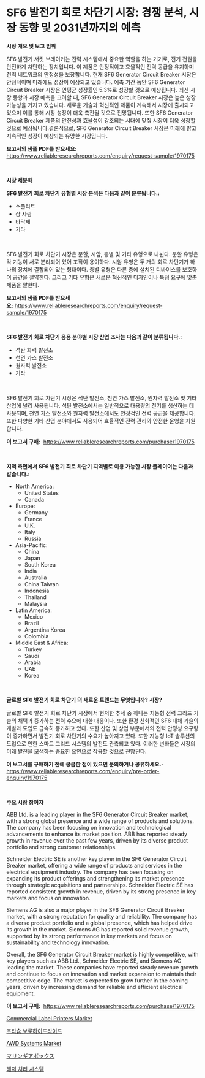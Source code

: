 <p><h1>SF6 발전기 회로 차단기 시장: 경쟁 분석, 시장 동향 및 2031년까지의 예측</h1></p><p><strong>시장 개요 및 보고 범위</strong></p>
<p><p>SF6 발전기 서킷 브레이커는 전력 시스템에서 중요한 역할을 하는 기기로, 전기 전원을 안전하게 차단하는 장치입니다. 이 제품은 안정적이고 효율적인 전력 공급을 유지하며 전력 네트워크의 안정성을 보장합니다. 현재 SF6 Generator Circuit Breaker 시장은 안정적이며 미래에도 성장이 예상되고 있습니다. 예측 기간 동안 SF6 Generator Circuit Breaker 시장은 연평균 성장률인 5.3%로 성장할 것으로 예상됩니다. 최신 시장 동향과 시장 예측을 고려할 때, SF6 Generator Circuit Breaker 시장은 높은 성장 가능성을 가지고 있습니다. 새로운 기술과 혁신적인 제품이 계속해서 시장에 출시되고 있으며 이를 통해 시장 성장이 더욱 촉진될 것으로 전망됩니다. 또한 SF6 Generator Circuit Breaker 제품의 안전성과 효율성이 강조되는 시대에 맞춰 시장이 더욱 성장할 것으로 예상됩니다.결론적으로, SF6 Generator Circuit Breaker 시장은 미래에 밝고 지속적인 성장이 예상되는 유망한 시장입니다.</p></p>
<p><strong>보고서의 샘플 PDF를 받으세요:</strong> <a href="https://www.reliableresearchreports.com/enquiry/request-sample/1970175">https://www.reliableresearchreports.com/enquiry/request-sample/1970175</a></p>
<p>&nbsp;</p>
<p><strong>시장 세분화</strong></p>
<p><strong>SF6 발전기 회로 차단기 유형별 시장 분석은 다음과 같이 분류됩니다.:</strong></p>
<p><ul><li>스플리트</li><li>샴 사람</li><li>바닥재</li><li>기타</li></ul></p>
<p>&nbsp;</p>
<p><p>SF6 발전기 회로 차단기 시장은 분할, 시암, 층별 및 기타 유형으로 나뉜다. 분할 유형은 각 기능이 서로 분리되어 있어 조작이 용이하다. 시암 유형은 두 개의 회로 차단기가 하나의 장치에 결합되어 있는 형태이다. 층별 유형은 다른 층에 설치된 디바이스를 보호하며 공간을 절약한다. 그리고 기타 유형은 새로운 혁신적인 디자인이나 특정 요구에 맞춘 제품을 말한다.</p></p>
<p><strong>보고서의 샘플 PDF를 받으세요:</strong>&nbsp;<a href="https://www.reliableresearchreports.com/enquiry/request-sample/1970175">https://www.reliableresearchreports.com/enquiry/request-sample/1970175</a></p>
<p>&nbsp;</p>
<p><strong> SF6 발전기 회로 차단기 응용 분야별 시장 산업 조사는 다음과 같이 분류됩니다.:</strong></p>
<p><ul><li>석탄 화력 발전소</li><li>천연 가스 발전소</li><li>원자력 발전소</li><li>기타</li></ul></p>
<p>&nbsp;</p>
<p><p>SF6 발전기 회로 차단기 시장은 석탄 발전소, 천연 가스 발전소, 원자력 발전소 및 기타 산업에 널리 사용됩니다. 석탄 발전소에서는 일반적으로 대용량의 전기를 생산하는 데 사용되며, 천연 가스 발전소와 원자력 발전소에서도 안정적인 전력 공급을 제공합니다. 또한 다양한 기타 산업 분야에서도 사용되어 효율적인 전력 관리와 안전한 운영을 지원합니다.</p></p>
<p><strong>이 보고서 구매:</strong>&nbsp; <a href="https://www.reliableresearchreports.com/purchase/1970175">https://www.reliableresearchreports.com/purchase/1970175</a></p>
<p>&nbsp;</p>
<p><strong>지역 측면에서 SF6 발전기 회로 차단기 지역별로 이용 가능한 시장 플레이어는 다음과 같습니다.:</strong></p>
<p><ul>
    <li>
        North America:
        <ul>
            <li>United States</li>
            <li>Canada</li>
        </ul>
    </li>
    <li>
        Europe:
        <ul>
            <li>Germany</li>
            <li>France</li>
            <li>U.K.</li>
            <li>Italy</li>
            <li>Russia</li>
        </ul>
    </li>
    <li>
        Asia-Pacific:
        <ul>
            <li>China</li>
            <li>Japan</li>
            <li>South Korea</li>
            <li>India</li>
            <li>Australia</li>
            <li>China Taiwan</li>
            <li>Indonesia</li>
            <li>Thailand</li>
            <li>Malaysia</li>
        </ul>
    </li>
    <li>
        Latin America:
        <ul>
            <li>Mexico</li>
            <li>Brazil</li>
            <li>Argentina Korea</li>
            <li>Colombia</li>
        </ul>
    </li>
    <li>
        Middle East & Africa:
        <ul>
            <li>Turkey</li>
            <li>Saudi</li>
            <li>Arabia</li>
            <li>UAE</li>
            <li>Korea</li>
        </ul>
    </li>
    </ul></p>
<p>&nbsp;</p>
<p><strong>글로벌 SF6 발전기 회로 차단기 의 새로운 트렌드는 무엇입니까? 시장?</strong></p>
<p><p>글로벌 SF6 발전기 회로 차단기 시장에서 현저한 추세 중 하나는 지능형 전력 그리드 기술의 채택과 증가하는 전력 수요에 대한 대응이다. 또한 환경 친화적인 SF6 대체 기술의 개발과 도입도 급속히 증가하고 있다. 또한 산업 및 상업 부문에서의 전력 안정성 요구량이 증가하면서 발전기 회로 차단기의 수요가 높아지고 있다. 또한 지능형 IoT 솔루션의 도입으로 인한 스마트 그리드 시스템의 발전도 관측되고 있다. 이러한 변화들은 시장의 미래 발전을 모색하는 중요한 요인으로 작용할 것으로 전망된다.</p></p>
<p><strong>이 보고서를 구매하기 전에 궁금한 점이 있으면 문의하거나 공유하세요.</strong>- <a href="https://www.reliableresearchreports.com/enquiry/pre-order-enquiry/1970175">https://www.reliableresearchreports.com/enquiry/pre-order-enquiry/1970175</a></p>
<p>&nbsp;</p>
<p><strong>주요 시장 참여자</strong></p>
<p><p>ABB Ltd. is a leading player in the SF6 Generator Circuit Breaker market, with a strong global presence and a wide range of products and solutions. The company has been focusing on innovation and technological advancements to enhance its market position. ABB has reported steady growth in revenue over the past few years, driven by its diverse product portfolio and strong customer relationships.</p><p>Schneider Electric SE is another key player in the SF6 Generator Circuit Breaker market, offering a wide range of products and services in the electrical equipment industry. The company has been focusing on expanding its product offerings and strengthening its market presence through strategic acquisitions and partnerships. Schneider Electric SE has reported consistent growth in revenue, driven by its strong presence in key markets and focus on innovation.</p><p>Siemens AG is also a major player in the SF6 Generator Circuit Breaker market, with a strong reputation for quality and reliability. The company has a diverse product portfolio and a global presence, which has helped drive its growth in the market. Siemens AG has reported solid revenue growth, supported by its strong performance in key markets and focus on sustainability and technology innovation.</p><p>Overall, the SF6 Generator Circuit Breaker market is highly competitive, with key players such as ABB Ltd., Schneider Electric SE, and Siemens AG leading the market. These companies have reported steady revenue growth and continue to focus on innovation and market expansion to maintain their competitive edge. The market is expected to grow further in the coming years, driven by increasing demand for reliable and efficient electrical equipment.</p></p>
<p><strong>이 보고서 구매:</strong>&nbsp;&nbsp;<a href="https://www.reliableresearchreports.com/purchase/1970175">https://www.reliableresearchreports.com/purchase/1970175</a></p>
<p><p><a href="https://github.com/mahnoor2003/Market-Research-Report-List-3/blob/main/commercial-label-printers-market.md">Commercial Label Printers Market</a></p><p><a href="https://github.com/CliftonFisher9067/Market-Research-Report-List-1/blob/main/945989711249.md">포타슘 보로하이드라이드</a></p><p><a href="https://issuu.com/reportprime-2/docs/awd-systems-market-size-2030.pptx">AWD Systems Market</a></p><p><a href="https://medium.com/@deonboer2023/%E3%83%9E%E3%83%AA%E3%83%B3%E3%82%AE%E3%82%A2%E3%83%9C%E3%83%83%E3%82%AF%E3%82%B9%E3%81%AE%E5%B8%82%E5%A0%B4%E3%82%B7%E3%82%A7%E3%82%A2%E3%81%AE%E9%80%B2%E5%8C%96%E3%81%A8%E5%B8%82%E5%A0%B4%E6%88%90%E9%95%B7%E3%81%AE%E3%83%88%E3%83%AC%E3%83%B3%E3%83%892024%E5%B9%B4-2031%E5%B9%B4-2c6b3e69bcf9">マリンギアボックス</a></p><p><a href="https://github.com/vskv4779xr1/Market-Research-Report-List-1/blob/main/452893111248.md">해저 처리 시스템</a></p></p>
